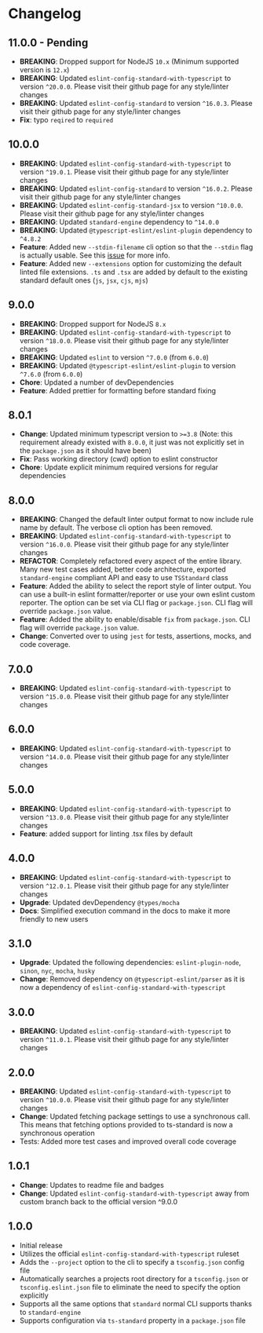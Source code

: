 # Changelog

## 11.0.0 - Pending

- **BREAKING**: Dropped support for NodeJS `10.x` (Minimum supported version is `12.x`)
- **BREAKING**: Updated `eslint-config-standard-with-typescript` to version `^20.0.0`. Please visit
their github page for any style/linter changes
- **BREAKING**: Updated `eslint-config-standard` to version `^16.0.3`. Please visit
their github page for any style/linter changes
- **Fix**: typo `reqired` to `required`

## 10.0.0

- **BREAKING**: Updated `eslint-config-standard-with-typescript` to version `^19.0.1`. Please visit
their github page for any style/linter changes
- **BREAKING**: Updated `eslint-config-standard` to version `^16.0.2`. Please visit
their github page for any style/linter changes
- **BREAKING**: Updated `eslint-config-standard-jsx` to version `^10.0.0`. Please visit
their github page for any style/linter changes
- **BREAKING**: Updated `standard-engine` dependency to `^14.0.0`
- **BREAKING**: Updated `@typescript-eslint/eslint-plugin` dependency to `^4.8.2`
- **Feature**: Added new `--stdin-filename` cli option so that the `--stdin` flag is actually usable.
See this [issue](https://github.com/typescript-eslint/typescript-eslint/issues/885) for more info.
- **Feature**: Added new `--extensions` option for customizing the default linted file extensions.
`.ts` and `.tsx` are added by default to the existing standard default ones (`js`, `jsx`, `cjs`, `mjs`)

## 9.0.0

- **BREAKING**: Dropped support for NodeJS `8.x`
- **BREAKING**: Updated `eslint-config-standard-with-typescript` to version `^18.0.0`. Please visit
their github page for any style/linter changes
- **BREAKING**: Updated `eslint` to version `^7.0.0` (from `6.0.0`)
- **BREAKING**: Updated `@typescript-eslint/eslint-plugin` to version `^7.6.0` (from `6.0.0`)
- **Chore**: Updated a number of devDependencies
- **Feature**: Added prettier for formatting before standard fixing

## 8.0.1

- **Change**: Updated minimum typescript version to `>=3.8` (Note: this requirement already existed
with `8.0.0`, it just was not explicitly set in the `package.json` as it should have been)
- **Fix**: Pass working directory (cwd) option to eslint constructor
- **Chore**: Update explicit minimum required versions for regular dependencies

## 8.0.0

- **BREAKING**: Changed the default linter output format to now include rule name by default. The
verbose cli option has been removed.
- **BREAKING**: Updated `eslint-config-standard-with-typescript` to version `^16.0.0`. Please visit
their github page for any style/linter changes
- **REFACTOR**: Completely refactored every aspect of the entire library. Many new test cases added,
better code architecture, exported `standard-engine` compliant API and easy to use `TSStandard` class
- **Feature**: Added the ability to select the report style of linter output. You can use a
built-in eslint formatter/reporter or use your own eslint custom reporter. The option can be set via
CLI flag or `package.json`. CLI flag will override `package.json` value.
- **Feature**: Added the ability to enable/disable `fix` from `package.json`. CLI flag
will override `package.json` value.
- **Change**: Converted over to using `jest` for tests, assertions, mocks, and code coverage.

## 7.0.0

- **BREAKING**: Updated `eslint-config-standard-with-typescript` to version `^15.0.0`. Please visit
their github page for any style/linter changes

## 6.0.0

- **BREAKING**: Updated `eslint-config-standard-with-typescript` to version `^14.0.0`. Please visit
their github page for any style/linter changes

## 5.0.0

- **BREAKING**: Updated `eslint-config-standard-with-typescript` to version `^13.0.0`. Please visit
their github page for any style/linter changes
- **Feature**: added support for linting .tsx files by default

## 4.0.0

- **BREAKING**: Updated `eslint-config-standard-with-typescript` to version `^12.0.1`. Please visit
their github page for any style/linter changes
- **Upgrade**: Updated devDependency `@types/mocha`
- **Docs**: Simplified execution command in the docs to make it more friendly to new users

## 3.1.0

- **Upgrade**: Updated the following dependencies: `eslint-plugin-node`, `sinon`, `nyc`, `mocha`, `husky`
- **Change**: Removed dependency on `@typescript-eslint/parser` as it is now a dependency of
`eslint-config-standard-with-typescript`

## 3.0.0

- **BREAKING**: Updated `eslint-config-standard-with-typescript` to version `^11.0.1`. Please visit
their github page for any style/linter changes

## 2.0.0

- **BREAKING**: Updated `eslint-config-standard-with-typescript` to version `^10.0.0`. Please visit
their github page for any style/linter changes
- **Change**: Updated fetching package settings to use a synchronous call. This means that fetching
options provided to ts-standard is now a synchronous operation
- Tests: Added more test cases and improved overall code coverage

## 1.0.1

- **Change**: Updates to readme file and badges
- **Change**: Updated `eslint-config-standard-with-typescript` away from custom branch back to the
official version ^9.0.0

## 1.0.0

- Initial release
- Utilizes the official `eslint-config-standard-with-typescript` ruleset
- Adds the `--project` option to the cli to specify a `tsconfig.json` config file
- Automatically searches a projects root directory for a `tsconfig.json` or `tsconfig.eslint.json` file to
eliminate the need to specify the option explicitly
- Supports all the same options that `standard` normal CLI supports thanks to `standard-engine`
- Supports configuration via `ts-standard` property in a `package.json` file
